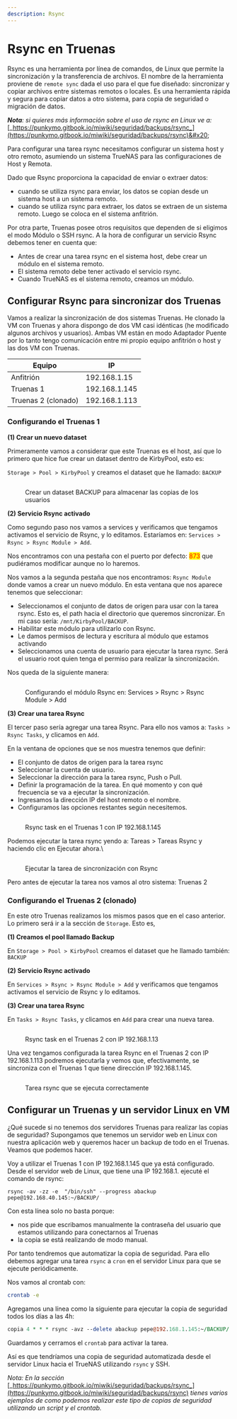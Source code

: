 ```yaml
---
description: Rsync
---
```


# Rsync en Truenas

Rsync es una herramienta por línea de comandos, de Linux que permite la sincronización y la transferencia de archivos.  El nombre de la herramienta proviene de `remote sync` dada el uso para el que fue diseñado: sincronizar y copiar archivos entre sistemas remotos o locales. Es una herramienta rápida y segura para copiar datos a otro sistema, para copia de seguridad o migración de datos.&#x20;

_**Nota**: si quieres más información sobre el uso de rsync en Linux ve a:_ [_https://punkymo.gitbook.io/miwiki/seguridad/backups/rsync_](https://punkymo.gitbook.io/miwiki/seguridad/backups/rsync)&#x20;

Para configurar una tarea rsync necesitamos configurar un sistema host y otro remoto, asumiendo un sistema TrueNAS para las configuraciones de Host y Remota.

Dado que Rsync proporciona la capacidad de enviar o extraer datos:

* cuando se utiliza rsync para enviar, los datos se copian desde un sistema host a un sistema remoto.&#x20;
* cuando se utiliza rsync para extraer, los datos se extraen de un sistema remoto. Luego se coloca en el sistema anfitrión.

Por otra parte, Truenas posee otros requisitos  que dependen  de si eligimos el modo Módulo o SSH rsync. A la hora de configurar un servicio Rsync debemos tener en cuenta que:

* Antes de crear una tarea rsync en el sistema host, debe crear un módulo en el sistema remoto.&#x20;
* El sistema remoto debe tener activado el servicio rsync.&#x20;
* Cuando TrueNAS es el sistema remoto, creamos un módulo.

## Configurar Rsync para sincronizar dos Truenas

Vamos a realizar la sincronización de dos sistemas Truenas. He clonado la VM con Truenas y ahora dispongo de dos VM casi idénticas (he modificado algunos archivos y usuarios). Ambas VM están en modo Adaptador Puente por lo tanto tengo comunicación entre mi propio equipo anfitrión o host y las dos VM con Truenas.

| Equipo              | IP            |
| ------------------- | ------------- |
| Anfitrión           | 192.168.1.15  |
| Truenas 1           | 192.168.1.145 |
| Truenas 2 (clonado) | 192.168.1.113 |

### Configurando el Truenas 1

**(1) Crear un nuevo dataset**&#x20;

Primeramente vamos a considerar que este Truenas es el host, así que lo primero que hice fue crear un dataset dentro de KirbyPool, esto es: &#x20;

`Storage > Pool > KirbyPool` y creamos el dataset que he llamado: `BACKUP`

<figure><img src="../../../.gitbook/assets/image (1) (1) (1) (1) (1) (1) (1).png" alt=""><figcaption><p>Crear un dataset BACKUP para almacenar las copias de los usuarios</p></figcaption></figure>



**(2) Servicio Rsync activado**

Como segundo paso nos vamos a services y verificamos que tengamos activamos el servicio de Rsync, y lo editamos.  Estaríamos en:  `Services > Rsync > Rsync Module > Add`.

Nos encontramos con una pestaña con el puerto por defecto: <mark style="color:red;">873</mark> que pudiéramos modificar aunque no lo haremos.&#x20;

Nos vamos a la segunda pestaña que nos encontramos: `Rsync Module` donde vamos a crear un nuevo módulo.  En esta ventana que nos aparece tenemos que seleccionar:

* Seleccionamos el conjunto de datos de origen para usar con la tarea rsync. Esto es, el path hacia el directorio que queremos sincronizar. En mi caso sería: `/mnt/KirbyPool/BACKUP`.
* Habilitar este módulo para utilizarlo con Rsync.&#x20;
* Le damos permisos de lectura y escritura al módulo que estamos activando
* &#x20;Seleccionamos una cuenta de usuario para ejecutar la tarea rsync. Será el usuario root quien tenga el permiso para realizar la sincronización.

Nos queda de la siguiente manera:

<figure><img src="../../../.gitbook/assets/image (1) (1) (1) (1) (1) (1) (1) (1).png" alt=""><figcaption><p>Configurando el módulo Rsync en: Services > Rsync > Rsync Module > Add</p></figcaption></figure>

**(3) Crear una tarea Rsync**

El tercer paso sería agregar una tarea Rsync. Para ello nos vamos a: `Tasks > Rsync Tasks`, y clicamos en `Add`.&#x20;

En la ventana de opciones que se nos muestra tenemos que definir:&#x20;

* El conjunto de datos de origen para la tarea rsync
* Seleccionar la cuenta de usuario.
* Seleccionar la dirección para la tarea rsync, Push o Pull.
* Definir la programación de la tarea. En qué momento y con qué frecuencia se va a ejecutar la sincronización.
* Ingresamos la dirección IP del host remoto o el nombre.&#x20;
* Configuramos las opciones restantes según necesitemos.

<figure><img src="../../../.gitbook/assets/image (5) (1) (1) (1).png" alt=""><figcaption><p>Rsync task en el Truenas 1 con IP 192.168.1.145</p></figcaption></figure>

Podemos ejecutar la tarea rsync yendo a: Tareas > Tareas Rsync y haciendo clic en Ejecutar ahora.\


<figure><img src="../../../.gitbook/assets/image (2) (1) (1) (1) (1) (1).png" alt=""><figcaption><p>Ejecutar la tarea de sincronización con Rsync</p></figcaption></figure>

Pero antes de ejecutar la tarea nos vamos al otro sistema: Truenas 2

### Configurando el Truenas 2 (clonado)

En este otro Truenas realizamos los mismos pasos que en el caso anterior. Lo primero será ir a la sección de `Storage`. Esto es,

**(1) Creamos el pool llamado Backup**

En `Storage > Pool > KirbyPool` creamos el dataset que he llamado también: `BACKUP`

**(2) Servicio Rsync activado**

En `Services > Rsync > Rsync Module > Add` y  verificamos que tengamos activamos el servicio de Rsync y lo editamos.&#x20;

**(3) Crear una tarea Rsync**

En `Tasks > Rsync Tasks`, y clicamos en `Add` para crear una nueva tarea.&#x20;

<figure><img src="../../../.gitbook/assets/image (4) (1) (1) (1) (1).png" alt=""><figcaption><p>Rsync task en el Truenas 2 con IP 192.168.1.13</p></figcaption></figure>

Una vez tengamos configurada la tarea Rsync en el Truenas 2 con IP 192.168.1.113 podremos ejecutarla y vemos que, efectivamente, se sincroniza con el Truenas 1 que tiene dirección IP 192.168.1.145.

<figure><img src="../../../.gitbook/assets/image (3) (1) (1) (1) (1).png" alt=""><figcaption><p>Tarea rsync que se ejecuta correctamente</p></figcaption></figure>

## Configurar un Truenas y un servidor Linux en VM

¿Qué sucede si no tenemos dos servidores Truenas para realizar las copias de seguridad? Supongamos que tenemos un servidor web en Linux con nuestra aplicación web y queremos hacer un backup de todo en el  Truenas. Veamos que podemos hacer.

Voy a utilizar el Truenas 1 con IP 192.168.1.145 que ya está configurado. Desde el servidor web de Linux, que tiene una IP 192.168.1.  ejecuté el comando de rsync:

```
rsync -av -zz -e  "/bin/ssh" --progress abackup pepe@192.168.40.145:~/BACKUP/
```

Con esta línea solo no basta porque:

* nos pide que escribamos manualmente la contraseña del usuario que estamos utilizando para conectarnos al Truenas
* la copia se está realizando de modo manual.

Por tanto tendremos que automatizar la copia de seguridad. Para ello debemos agregar una tarea `rsync` a `cron` en el servidor Linux para que se ejecute periódicamente.&#x20;

Nos vamos al crontab con:

```bash
crontab -e
```

Agregamos una línea como la siguiente para ejecutar la copia de seguridad todos los días a las 4h:

```perl
copia 4 * * * rsync -avz --delete abackup pepe@192.168.1.145:~/BACKUP/
```

Guardamos y cerramos el  `crontab` para activar la tarea.

Así es que tendríamos una copia de seguridad automatizada desde el servidor Linux hacia el TrueNAS utilizando `rsync` y SSH.&#x20;

_Nota: En la sección_ [_https://punkymo.gitbook.io/miwiki/seguridad/backups/rsync_](https://punkymo.gitbook.io/miwiki/seguridad/backups/rsync) _tienes varios ejemplos de como podemos realizar este tipo de copias de seguridad utilizando un script y el crontab._

